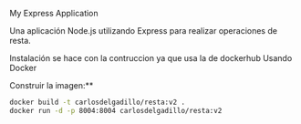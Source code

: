 My Express Application

Una aplicación Node.js utilizando Express para realizar operaciones de resta.

 Instalación se hace con la contruccion ya que usa la de dockerhub
 Usando Docker

Construir la imagen:**

   ```bash
   docker build -t carlosdelgadillo/resta:v2 .
   docker run -d -p 8004:8004 carlosdelgadillo/resta:v2


